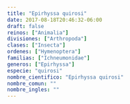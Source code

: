 ```yaml
---
title: "Epirhyssa quirosi"
date: 2017-08-18T20:46:32-06:00
draft: false
reinos: ["Animalia"]
divisiones: ["Arthropoda"]
clases: ["Insecta"]
ordenes: ["Hymenoptera"]
familias: ["Ichneumonidae"]
generos: ["Epirhyssa"]
especie: "quirosi"
nombre_cientifico: "Epirhyssa quirosi"
nombre_comun: ""
nombre_ingles: ""
---
```

